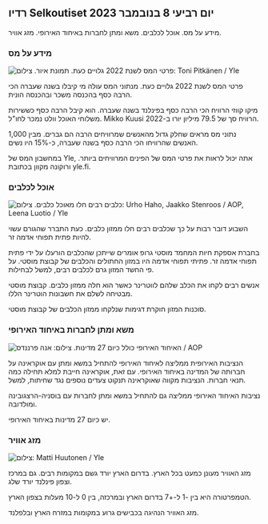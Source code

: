 ## רדיו Selkoutiset יום רביעי 8 בנובמבר 2023

מידע על מס. אוכל לכלבים. משא ומתן לחברות באיחוד האירופי. מזג אוויר.

### מידע על מס

![פרטי המס לשנת 2022 גלויים כעת. תמונת איור. צילום: Toni Pitkänen / Yle](https://images.cdn.yle.fi/image/upload/c_crop,h_2628,w_4672,x_747,y_536/ar_1.77777777777777777,c_fill,g_05,w_1_05,w_1_05,w_6_05,w_6_05,w_1200,wq_auto:eco/f_auto/fl_lossy/v1692260664/39-115812464ddd8da1ad5a)

פרטי המס לשנת 2022 גלויים כעת. מנתוני המס עולה מי קיבלו בשנה שעברה הכי הרבה כסף בהכנסה משכר ובהכנסה הונית.

מיקו קווזי הרוויח הכי הרבה כסף בפינלנד בשנה שעברה. הוא קיבל הרבה כסף כששירות משלוחי האוכל וולט נמכר לחו"ל. Mikko Kuusi הרוויח סך של 79.5 מיליון יורו ב-2022.

נתוני מס מראים שחלק גדול מהאנשים שמרוויחים הרבה הם גברים. מבין 1,000 האנשים שהרוויחו הכי הרבה כסף בשנה שעברה, כ-15% היו נשים.

במחשבון המס של Yle, אתה יכול לראות את פרטי המס של הפינים המרוויחים ביותר. ורוקונה מקוון בכתובת yle.fi.

### אוכל לכלבים

![כלבים רבים חלו מאוכל כלבים. צילום: Urho Haho, Jaakko Stenroos / AOP, Leena Luotio / Yle](https://images.cdn.yle.fi/image/upload/c_crop,h_1080,w_1919,x_0,y_0/ar_1.7777777777777777,c_fill,cfillh_675,w_1200/dpr_1.0/q_auto:eco/f_auto/fl_lossy/v1699386970/39-11965956548f484ed3bb)

השבוע דובר רבות על כך שכלבים רבים חלו ממזון כלבים. כעת התברר שהגורם עשוי להיות פתית תפוחי אדמה זר.

בחברת אספקת חיות המחמד מוסטי גרופ אומרים שייתכן שהכלבים הורעלו על ידי פתית תפוחי אדמה זר. פתיתי תפוחי אדמה היו במזון החתולים והכלבים של קבוצת מוסטי. על פי החשד המזון גרם לכלבים רבים, למשל לבחילות.

אנשים רבים לקחו את הכלב שלהם לווטרינר כאשר הוא חלה ממזון כלבים. קבוצת מוסטי מבטיחה לשלם את חשבונות הוטרינר הללו.

סוכנות המזון חוקרת דגימות שנלקחו ממזון הכלבים של קבוצת מוסטי.

### משא ומתן לחברות באיחוד האירופי

![האיחוד האירופי כולל כיום 27 מדינות. צילום: אנה פרננדס / AOP](https://images.cdn.yle.fi/image/upload/c_crop,h_2394,w_4256,x_0,y_419/ar_1.7777777777777777,c_fill,g_faces,h_670,w_1r.q_auto:eco/f_auto/fl_lossy/v1632407032/39-857648614c8a7c923f2)

הנציבות האירופית ממליצה לאיחוד האירופי להתחיל במשא ומתן עם אוקראינה על חברותה של המדינה באיחוד האירופי. עם זאת, אוקראינה חייבת למלא תחילה כמה תנאי חברות. הנציבות מקווה שאוקראינה תנקוט צעדים נוספים נגד שחיתות, למשל.

נציבות האיחוד האירופי ממליצה גם להתחיל במשא ומתן לחברות עם בוסניה-הרצגובינה ומולדובה.

יש כיום 27 מדינות באיחוד האירופי.

### מזג אוויר

![ צילום: Matti Huutonen / Yle](https://images.cdn.yle.fi/image/upload/c_crop,h_1080,w_1919,x_0,y_0/ar_1.77777777777777777,c_fill,g_faces,h_1_670,h_6_0.0/q_auto:eco/f_auto/fl_lossy/v1699449326/39-1197700654b89b86284a)

מזג האוויר מעונן כמעט בכל הארץ. בדרום הארץ יורד גשם במקומות רבים. גם במרכז וצפון פינלנד יורד שלג.

הטמפרטורה היא בין -1 ל-+7 בדרום הארץ ובמרכזה, בין 0 ל-10 מעלות בצפון הארץ.

מזג האוויר הנהיגה בכבישים גרוע במקומות במזרח הארץ ובלפלנד.